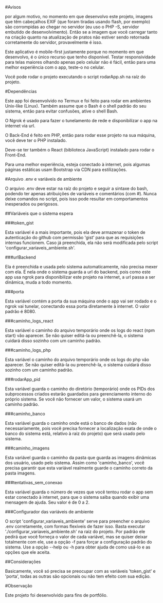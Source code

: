 
#Avisos

por algum motivo, no momento em que desenvolvo este 
projeto, imagens que têm cabeçalhos EXIF (que foram 
tiradas usando flash, por exemplo) são corrompidas ao 
chegar no servidor (eu uso o PHP -S, servidor embutido de 
desenvolvimento). Então se a imagem que você carregar 
tanto na criação quanto na atualização de pratos não 
estiver sendo retornada corretamente do servidor, 
provavelmente é isso.


Este aplicativo é mobile-first justamente porque no 
momento em que desenvolvo, é o único recurso que tenho 
disponível. Testar responsividade para telas maiores 
olhando apenas pelo celular não é fácil, então para uma 
melhor experiência com o app, teste-o no celular.


Você pode rodar o projeto executando o script rodarApp.sh
na raíz do projeto.




#Dependências

Este app foi desenvolvido no Termux e foi feito para 
rodar em ambientes Unix-like (Linux). Também assume que o 
Bash é o shell padrão do seu sistema, então para evitar 
confusões, ative o shell Bash.

O Ngrok é usado para fazer o tunelamento de rede e
disponibilizar o app na internet via url.

O Back-End é feito em PHP, então para rodar esse projeto 
na sua máquina, você deve ter o PHP instalado.

Deve-se ter também o React (biblioteca JavaScript) 
instalado para rodar o Front-End.

Para uma melhor experiência, esteja conectado à internet, 
pois algumas páginas estáticas usam Bootstrap via CDN 
para estilizações.















#Arquivo .env e variáveis de ambiente

O arquivo .env deve estar na raíz do projeto e seguir a sintaxe 
do bash, podendo ter apenas atribuições de variáveis e 
comentários (com #). Nunca deixe comandos no script, pois isso 
pode resultar em comportamentos inesperados ou perigosos.


##Variáveis que o sistema espera


###token_gist

Esta variável é a mais importante, pois ela deve armazenar
o token de autenticação do github com permissão 'gist' para
que as requisições internas funcionem. Caso já preenchida, ela
não será modificada pelo script 'configurar_variaveis_ambiente.sh'.

###urlBackend

Ela é preenchida e usada pelo sistema automaticamente, não
precisa mexer com ela. É nela onde o sistema guarda a url
do backend, pois como este app usa ngrok para disponibilizar
este projeto na internet, a url passa a ser dinâmica, muda
a todo momento.

###porta

Esta variável contém a porta da sua máquina onde o app vai
ser rodado e o ngrok vai tunelar, conectando essa porta
diretamente à internet. O valor padrão é 8080.

###caminho_logs_react

Esta variável o caminho do arquivo temporário onde os logs
do react (npm start) vão aparecer. Se não quiser editá-la ou
preenchê-la, o sistema cuidará disso sozinho com um caminho
padrão.

###caminho_logs_php

Esta variável o caminho do arquivo temporário onde os logs do 
php vão aparecer. Se não quiser editá-la ou preenchê-la, o 
sistema cuidará disso sozinho com um caminho padrão.

###rodarApp_pid

Esta variável guarda o caminho do diretório (temporário)
onde os PIDs dos subprocessos criados estarão guardados para
gerenciamento interno do próprio sistema. Se você não fornecer
um valor, o sistema usará um caminho padrão.

###caminho_banco

Esta variável guarda o caminho onde está o banco de dados
(não necessariamente, pois você precisa fornecer a localização exata
de onde o banco do sistema está, relativo à raiz do projeto) que
será usado pelo sistema.

###caminho_imagens

Esta variável guarda o caminho da pasta que guarda as
imagens dinâmicas dos usuário, usado pelo sistema.
Assim como 'caminho_banco', você precisa garantir que
esta variável realmente guarde o caminho correto da
pasta imagens.

###tentativas_sem_conexao

Esta variável guarda o número de vezes que você tentou rodar
o app sem estar conectado à internet, para que o sistema saiba
quando exibir uma mensagem de ajuda. Seu valor é de 0 a 2.



###Configurador das variáveis de ambiente

O script 'configurar_variaveis_ambiente' serve para
preencher o arquivo .env corretamente, com formas
flexíveis de fazer isso. Basta executar './configurar_variaveis_ambiente.sh'
na raiz do projeto. Por padrão ele pedirá que você
forneça o valor de cada variável, mas se quiser deixar
totalmente com ele, use a opção -f para forçar a configuração
padrão do sistema. Use a opção --help ou -h para obter
ajuda de como usá-lo e as opções que ele aceita.




##Considerações

Basicamente, você só precisa se preocupar com as variáveis
'token_gist' e 'porta', todas as outras são opcionais ou
não tem efeito com sua edição.















#Observação

Este projeto foi desenvolvido para fins de portfólio.
